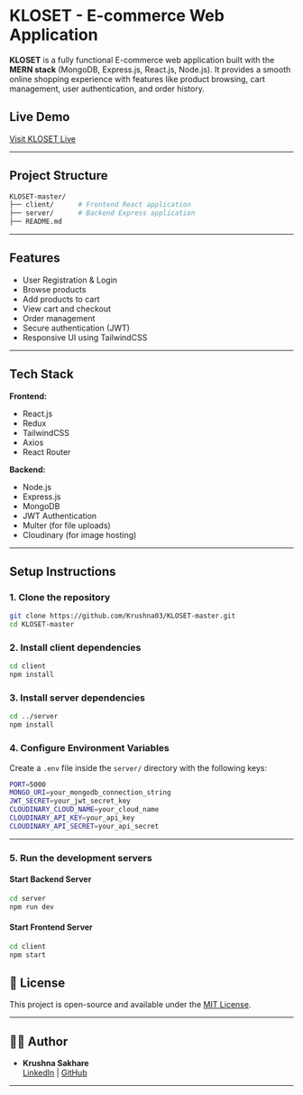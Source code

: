 
# KLOSET - E-commerce Web Application

**KLOSET** is a fully functional E-commerce web application built with the **MERN stack** (MongoDB, Express.js, React.js, Node.js). It provides a smooth online shopping experience with features like product browsing, cart management, user authentication, and order history.

## Live Demo

[Visit KLOSET Live](https://frontend-kloset.vercel.app/)

---

## Project Structure

```bash
KLOSET-master/
├── client/      # Frontend React application
├── server/      # Backend Express application
├── README.md
```

---

## Features

-  User Registration & Login
-  Browse products
-  Add products to cart
-  View cart and checkout
-  Order management
-  Secure authentication (JWT)
-  Responsive UI using TailwindCSS

---

## Tech Stack

**Frontend:**
- React.js
- Redux
- TailwindCSS
- Axios
- React Router

**Backend:**
- Node.js
- Express.js
- MongoDB
- JWT Authentication
- Multer (for file uploads)
- Cloudinary (for image hosting)

---

## Setup Instructions

### 1. Clone the repository

```bash
git clone https://github.com/Krushna03/KLOSET-master.git
cd KLOSET-master
```

### 2. Install client dependencies

```bash
cd client
npm install
```

### 3. Install server dependencies

```bash
cd ../server
npm install
```

### 4. Configure Environment Variables

Create a `.env` file inside the `server/` directory with the following keys:

```bash
PORT=5000
MONGO_URI=your_mongodb_connection_string
JWT_SECRET=your_jwt_secret_key
CLOUDINARY_CLOUD_NAME=your_cloud_name
CLOUDINARY_API_KEY=your_api_key
CLOUDINARY_API_SECRET=your_api_secret
```

---

### 5. Run the development servers

#### Start Backend Server

```bash
cd server
npm run dev
```

#### Start Frontend Server

```bash
cd client
npm start
```

## 📄 License

This project is open-source and available under the [MIT License](LICENSE).

---

## 🙋‍♂️ Author

- **Krushna Sakhare**  
  [LinkedIn](https://www.linkedin.com/in/krushna-sakhare) | [GitHub](https://github.com/Krushna03)

---
